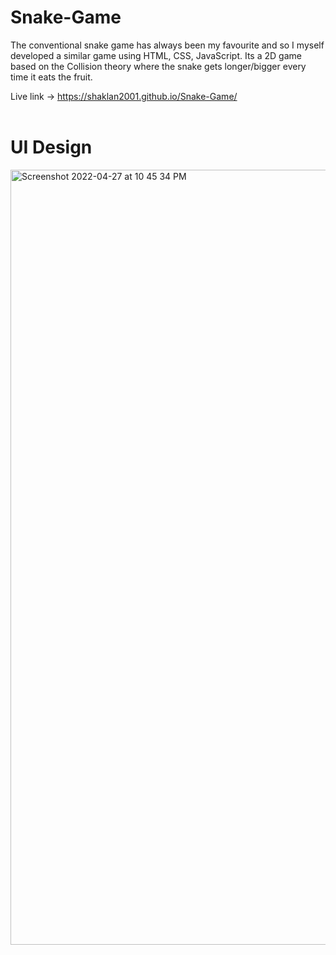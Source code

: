 # Snake-Game

The conventional snake game has always been my favourite and so I myself developed a similar game
using HTML, CSS, JavaScript. Its a 2D game based on the Collision theory where the snake gets
longer/bigger every time it eats the fruit.

Live link -> https://shaklan2001.github.io/Snake-Game/
<br>
<br>
# UI Design
<img width="1240" alt="Screenshot 2022-04-27 at 10 45 34 PM" src="https://user-images.githubusercontent.com/90901154/165582620-5d1a4009-c6c5-4c71-b61f-9189d86f9280.png">
